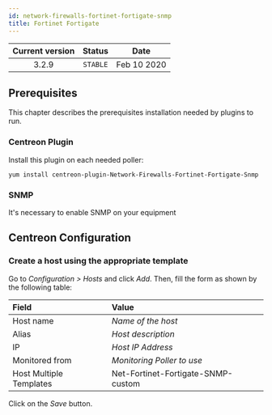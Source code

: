 ```yaml
---
id: network-firewalls-fortinet-fortigate-snmp
title: Fortinet Fortigate
---
```


| Current version | Status | Date |
| :-: | :-: | :-: |
| 3.2.9 | `STABLE` | Feb 10 2020 |

## Prerequisites

This chapter describes the prerequisites installation needed by plugins to run.

### Centreon Plugin

Install this plugin on each needed poller:

``` shell
yum install centreon-plugin-Network-Firewalls-Fortinet-Fortigate-Snmp
```

### SNMP

It's necessary to enable SNMP on your equipment

## Centreon Configuration

### Create a host using the appropriate template

Go to *Configuration \> Hosts* and click *Add*. Then, fill the form as shown by the following table:

| Field                   | Value                              |
| :---------------------- | :--------------------------------- |
| Host name               | *Name of the host*                 |
| Alias                   | *Host description*                 |
| IP                      | *Host IP Address*                  |
| Monitored from          | *Monitoring Poller to use*         |
| Host Multiple Templates | Net-Fortinet-Fortigate-SNMP-custom |

Click on the *Save* button.

